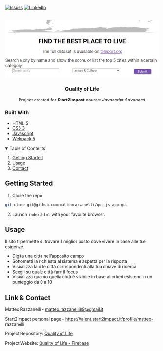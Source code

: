 [![Issues][issues-shield]][issues-url]
[![LinkedIn][linkedin-shield]][linkedin-url]

<!-- PROJECT LOGO -->
<br />
<div align="center">
  <img src="screenshot.png" alt="Screenshot">
  <h3 align="center">Quality of Life</h3>
  <p align="center">Project created for <strong>Start2Impact</strong> course: <em>Javascript Advanced</em></p>
</div>

### Built With

* [HTML 5](https://developer.mozilla.org/en-US/docs/Glossary/HTML)
* [CSS 3](https://developer.mozilla.org/en-US/docs/Web/CSS)
* [Javascript](https://developer.mozilla.org/en-US/docs/Web/JavaScript?retiredLocale=it)
* [Webpack 5](https://webpack.js.org/blog/2020-10-10-webpack-5-release/)

<!-- TABLE OF CONTENTS -->
<details open="open">
  <summary>Table of Contents</summary>
  <ol>
    <li><a href="#getting-started">Getting Started</a></li>
    <li><a href="#usage">Usage</a></li>
    <li><a href="#contact">Contact</a></li>
  </ol>
</details>


<!-- GETTING STARTED -->
## Getting Started

1. Clone the repo

```sh
git clone git@github.com:matteorazzanelli/qol-js-app.git
```

2. Launch `index.html` with your favorite browser.

<!-- USAGE -->
## Usage

Il sito ti permette di trovare il miglior posto dove vivere in base alle tue esigenze.
- Digita una città nell’apposito campo
- Sottometti la richiesta al sistema e aspetta per la risposta
- Visualizza la o le città corrispondenti alla tua chiave di ricerca
- Scegli su quale città fare il focus
- Visualizza quanto quella città è vivibile in base ai criteri esistenti in un punteggio da 0 a 10


<!-- CONTACT -->
## Link & Contact

Matteo Razzanelli - matteo.razzanelli89@gmail.it

Start2impact personal page - https://talent.start2impact.it/profile/matteo-razzanelli

Project Repository: [Quality of Life](https://github.com/matteorazzanelli/qol-js-appp)

Project Website:  [Quality of Life - Firebase](https://qol-js-web-app.web.app/)

<!-- MARKDOWN LINKS & IMAGES -->
[issues-shield]: https://img.shields.io/github/issues/matteorazzanelli/qol-js-app/repo.svg?style=for-the-badge
[issues-url]: https://github.com/matteorazzanelli/qol-js-app/issues
[linkedin-shield]: https://img.shields.io/badge/-LinkedIn-black.svg?style=for-the-badge&logo=linkedin&colorB=555
[linkedin-url]: https://www.linkedin.com/in/matteo-razzanelli/